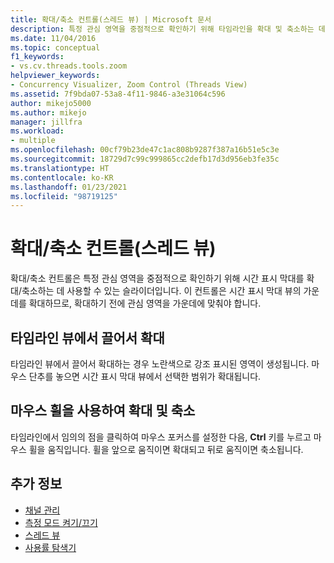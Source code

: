 ```yaml
---
title: 확대/축소 컨트롤(스레드 뷰) | Microsoft 문서
description: 특정 관심 영역을 중점적으로 확인하기 위해 타임라인을 확대 및 축소하는 데 도움이 되는 슬라이더인 확대/축소 컨트롤에 관해 알아봅니다.
ms.date: 11/04/2016
ms.topic: conceptual
f1_keywords:
- vs.cv.threads.tools.zoom
helpviewer_keywords:
- Concurrency Visualizer, Zoom Control (Threads View)
ms.assetid: 7f9bda07-53a8-4f11-9846-a3e31064c596
author: mikejo5000
ms.author: mikejo
manager: jillfra
ms.workload:
- multiple
ms.openlocfilehash: 00cf79b23de47c1ac808b9287f387a16b51e5c3e
ms.sourcegitcommit: 18729d7c99c999865cc2defb17d3d956eb3fe35c
ms.translationtype: HT
ms.contentlocale: ko-KR
ms.lasthandoff: 01/23/2021
ms.locfileid: "98719125"
---
```

# <a name="zoom-control-threads-view"></a>확대/축소 컨트롤(스레드 뷰)
확대/축소 컨트롤은 특정 관심 영역을 중점적으로 확인하기 위해 시간 표시 막대를 확대/축소하는 데 사용할 수 있는 슬라이더입니다. 이 컨트롤은 시간 표시 막대 뷰의 가운데를 확대하므로, 확대하기 전에 관심 영역을 가운데에 맞춰야 합니다.

## <a name="zoom-in-by-dragging-in-the-timeline-view"></a>타임라인 뷰에서 끌어서 확대
 타임라인 뷰에서 끌어서 확대하는 경우 노란색으로 강조 표시된 영역이 생성됩니다. 마우스 단추를 놓으면 시간 표시 막대 뷰에서 선택한 범위가 확대됩니다.

## <a name="zoom-in-and-out-by-using-the-mouse-wheel"></a>마우스 휠을 사용하여 확대 및 축소
 타임라인에서 임의의 점을 클릭하여 마우스 포커스를 설정한 다음, **Ctrl** 키를 누르고 마우스 휠을 움직입니다. 휠을 앞으로 움직이면 확대되고 뒤로 움직이면 축소됩니다.

## <a name="see-also"></a>추가 정보
- [채널 관리](../profiling/manage-channels.md)
- [측정 모드 켜기/끄기](../profiling/measure-mode-on-off.md)
- [스레드 뷰](../profiling/threads-view-parallel-performance.md)
- [사용률 탐색기](../profiling/utilization-navigator.md)